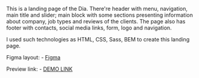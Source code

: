 This is a landing page of the Dia. There're header with menu, navigation, main title and slider; main block with some sections presenting information about company, job types and reviews of the clients. The page also has footer with contacts, social media links, form, logo and navigation.

I used such technologies as HTML, CSS, Sass, BEM to create this landing page.

Figma layout:
    - [Figma](https://www.figma.com/file/7qwsWggv9BAxMi2VPhBuPr/Air-(formerly-Dia)?node-id=0%3A1&mode=dev)

Preview link:
    - [DEMO LINK](https://yevheniikulish.github.io/dia/)
